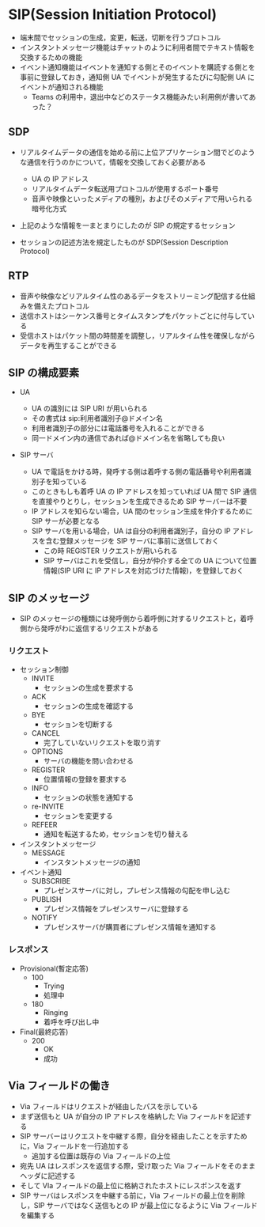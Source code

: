 # SIP(Session Initiation Protocol)

- 端末間でセッションの生成，変更，転送，切断を行うプロトコル
- インスタントメッセージ機能はチャットのように利用者間でテキスト情報を交換するための機能
- イベント通知機能はイベントを通知する側とそのイベントを購読する側とを事前に登録しておき，通知側 UA でイベントが発生するたびに勾配側 UA にイベントが通知される機能
  - Teams の利用中，退出中などのステータス機能みたい利用例が書いてあった？

## SDP

- リアルタイムデータの通信を始める前に上位アプリケーション間でどのような通信を行うのかについて，情報を交換しておく必要がある

  - UA の IP アドレス
  - リアルタイムデータ転送用プロトコルが使用するポート番号
  - 音声や映像といったメディアの種別，およびそのメディアで用いられる暗号化方式

- 上記のような情報を一まとまりにしたのが SIP の規定するセッション
- セッションの記述方法を規定したものが SDP(Session Description Protocol)

## RTP

- 音声や映像などリアルタイム性のあるデータをストリーミング配信する仕組みを備えたプロトコル
- 送信ホストはシーケンス番号とタイムスタンプをパケットごとに付与している
- 受信ホストはパケット間の時間差を調整し，リアルタイム性を確保しながらデータを再生することができる

## SIP の構成要素

- UA

  - UA の識別には SIP URI が用いられる
  - その書式は sip:利用者識別子@ドメイン名
  - 利用者識別子の部分には電話番号を入れることができる
  - 同一ドメイン内の通信であれば@ドメイン名を省略しても良い

- SIP サーバ
  - UA で電話をかける時，発呼する側は着呼する側の電話番号や利用者識別子を知っている
  - このときもしも着呼 UA の IP アドレスを知っていれば UA 間で SIP 通信を直接やりとりし，セッションを生成できるため SIP サーバーは不要
  - IP アドレスを知らない場合，UA 間のセッション生成を仲介するために SIP サーが必要となる
  - SIP サーバを用いる場合，UA は自分の利用者識別子，自分の IP アドレスを含む登録メッセージを SIP サーバに事前に送信しておく
    - この時 REGISTER リクエストが用いられる
    - SIP サーバはこれを受信し，自分が仲介する全ての UA について位置情報(SIP URI に IP アドレスを対応づけた情報)，を登録しておく

## SIP のメッセージ

- SIP のメッセージの種類には発呼側から着呼側に対するリクエストと，着呼側から発呼がわに返信するリクエストがある

### リクエスト

- セッション制御
  - INVITE
    - セッションの生成を要求する
  - ACK
    - セッションの生成を確認する
  - BYE
    - セッションを切断する
  - CANCEL
    - 完了していないリクエストを取り消す
  - OPTIONS
    - サーバの機能を問い合わせる
  - REGISTER
    - 位置情報の登録を要求する
  - INFO
    - セッションの状態を通知する
  - re-INVITE
    - セッションを変更する
  - REFEER
    - 通知を転送するため，セッションを切り替える
- インスタントメッセージ
  - MESSAGE
    - インスタントメッセージの通知
- イベント通知
  - SUBSCRIBE
    - プレゼンスサーバに対し，プレゼンス情報の勾配を申し込む
  - PUBLISH
    - プレゼンス情報をプレゼンスサーバに登録する
  - NOTIFY
    - プレゼンスサーバが購買者にプレゼンス情報を通知する

### レスポンス

- Provisional(暫定応答)
  - 100
    - Trying
    - 処理中
  - 180
    - Ringing
    - 着呼を呼び出し中
- Final(最終応答)
  - 200
    - OK
    - 成功

## Via フィールドの働き

- Via フィールドはリクエストが経由したパスを示している
- まず送信もと UA が自分の IP アドレスを格納した Via フィールドを記述する
- SIP サーバーはリクエストを中継する際，自分を経由したことを示すために，Via フィールドを一行追加する
  - 追加する位置は既存の Via フィールドの上位
- 宛先 UA はレスポンスを返信する際，受け取った Via フィールドをそのままヘッダに記述する
- そして VIa フィールドの最上位に格納されたホストにレスポンスを返す
- SIP サーバはレスポンスを中継する前に，Via フィールドの最上位を削除し，SIP サーバではなく送信もとの IP が最上位になるように Via フィールドを編集する
